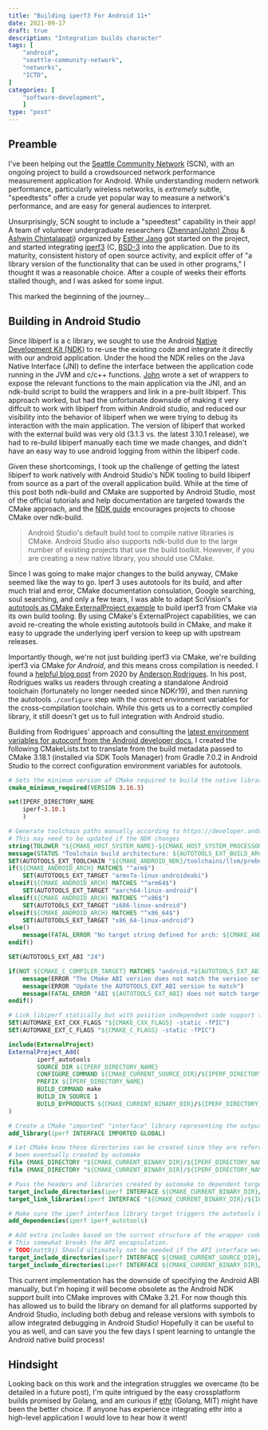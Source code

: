 ```yaml
---
title: "Building iperf3 For Android 11+"
date: 2021-09-17
draft: true
description: "Integration builds character"
tags: [
    "android",
    "seattle-community-network",
    "networks",
    "ICTD",
]
categories: [
    "software-development",
    ]
type: "post"
---
```


## Preamble

I've been helping out the [Seattle Community
Network](https://seattlecommunitynetwork.org) (SCN), with an ongoing project to
build a crowdsourced network performance measurement application for Android.
While understanding modern network performance, particularly wireless networks,
is *extremely* subtle, "speedtests" offer a crude yet popular way to measure a
network's performance, and are easy for general audiences to interpret.

Unsurprisingly, SCN sought to include a "speedtest" capability in their app! A
team of volunteer undergraduate researchers ([Zhennan(John)
Zhou](https://johnnzhou.github.io/) & [Ashwin
Chintalapati](https://www.linkedin.com/in/ashwin-chintalapati-a54936222/))
organized by [Esther Jang](https://infrared-ether.medium.com/) got started on
the project, and started integrating [iperf3](https://github.com/esnet/iperf)
(C, [BSD-3](https://github.com/esnet/iperf/blob/master/LICENSE) into the
application. Due to its maturity, consistent history of open source activity,
and explicit offer of "a library version of the functionality that can be used
in other programs," I thought it was a reasonable choice. After a couple of
weeks their efforts stalled though, and I was asked for some input.

This marked the beginning of the journey...

## Building in Android Studio

Since libiperf is a c library, we sought to use the Android [Native Development
Kit (NDK)](https://developer.android.com/ndk) to re-use the existing code and
integrate it directly with our android application. Under the hood the NDK
relies on the Java Native Interface (JNI) to define the interface between the
application code running in the JVM and c/c++ functions.
[John](https://johnnzhou.github.io/) wrote a set of wrappers to expose the
relevant functions to the main application via the JNI, and an ndk-build script
to build the wrappers and link in a pre-built libiperf. This approach worked,
but had the unfortunate downside of making it very diffcult to work with
libiperf from within Android studio, and reduced our visibility into the
behavior of libiperf when we were trying to debug its interaction with the main
application. The version of libiperf that worked with the external build was
very old (3.1.3 vs. the latest 3.10.1 release), we had to re-build libiperf
manually each time we made changes, and didn't have an easy way to use android
logging from within the libiperf code.

Given these shortcomings, I took up the challenge of getting the latest libiperf
to work natively with Android Studio's NDK tooling to build libiperf from source
as a part of the overall application build. While at the time of this post both
ndk-build and CMake are supported by Android Studio, most of the official
tutorials and help documentation are targeted towards the CMake approach, and
the [NDK guide](https://developer.android.com/ndk/guides) encourages projects to
choose CMake over ndk-build.

> Android Studio's default build tool to compile native libraries is CMake.
> Android Studio also supports ndk-build due to the large number of existing
> projects that use the build toolkit. However, if you are creating a new native
> library, you should use CMake.

Since I was going to make major changes to the build anyway, CMake seemed like
the way to go. Iperf 3 uses autotools for its build, and after much trial and
error, CMake documentation consulation, Google searching, soul searching, and
only a few tears, I was able to adapt SciVision's [autotools as CMake
ExternalProject
example](https://www.scivision.dev/cmake-external-project-autotools/) to build
iperf3 from CMake via its own build tooling. By using CMake's ExternalProject
capabilities, we can avoid re-creating the whole existing autotools build in
CMake, and make it easy to upgrade the underlying iperf version to keep up with
upstream releases.

Importantly though, we're not just building iperf3 via CMake, we're building
iperf3 via CMake *for Android*, and this means cross compilation is needed. I
found a [helpful blog
post](https://medium.com/@ansorod/how-to-compile-iperf3-for-android-4d67c9a7f061)
from 2020 by [Anderson Rodrigues](https://medium.com/@ansorod). In his post,
Rodrigues walks us readers through creating a standalone Android toolchain
(fortunately no longer needed since NDKr19), and then running the autotools
`./configure` step with the correct environment variables for the
cross-compilation toolchain. While this gets us to a correctly compiled library,
it still doesn't get us to full integration with Android studio.

Building from Rodrigues' approach and consulting the [latest environment
variables for autoconf from the Android developer
docs](https://developer.android.com/ndk/guides/other_build_systems), I created
the following CMakeLists.txt to translate from the build metadata passed to
CMake 3.18.1 (installed via SDK Tools Manager) from Gradle 7.0.2 in Android
Studio to the correct configuration environment variables for autotools.

```CMake
# Sets the minimum version of CMake required to build the native library.
cmake_minimum_required(VERSION 3.16.3)

set(IPERF_DIRECTORY_NAME
    iperf-3.10.1
    )

# Generate toolchain paths manually according to https://developer.android.com/ndk/guides/other_build_systems.
# This may need to be updated if the NDK changes
string(TOLOWER "${CMAKE_HOST_SYSTEM_NAME}-${CMAKE_HOST_SYSTEM_PROCESSOR}" AUTOTOOLS_EXT_BUILD_ARCH)
message(STATUS "Toolchain build architecture: ${AUTOTOOLS_EXT_BUILD_ARCH}")
SET(AUTOTOOLS_EXT_TOOLCHAIN "${CMAKE_ANDROID_NDK}/toolchains/llvm/prebuilt/${AUTOTOOLS_EXT_BUILD_ARCH}")
if(${CMAKE_ANDROID_ARCH} MATCHES "^arm$")
    SET(AUTOTOOLS_EXT_TARGET "armv7a-linux-androideabi")
elseif(${CMAKE_ANDROID_ARCH} MATCHES "^arm64$")
    SET(AUTOTOOLS_EXT_TARGET "aarch64-linux-android")
elseif(${CMAKE_ANDROID_ARCH} MATCHES "^x86$")
    SET(AUTOTOOLS_EXT_TARGET "i686-linux-android")
elseif(${CMAKE_ANDROID_ARCH} MATCHES "^x86_64$")
    SET(AUTOTOOLS_EXT_TARGET "x86_64-linux-android")
else()
    message(FATAL_ERROR "No target string defined for arch: ${CMAKE_ANDROID_ARCH}")
endif()

SET(AUTOTOOLS_EXT_ABI "24")

if(NOT ${CMAKE_C_COMPILER_TARGET} MATCHES "android.*${AUTOTOOLS_EXT_ABI}$")
    message(ERROR "The CMake ABI version does not match the version set by gradle")
    message(ERROR "Update the AUTOTOOLS_EXT_ABI version to match")
    message(FATAL_ERROR "ABI ${AUTOTOOLS_EXT_ABI} does not match target ${CMAKE_C_COMPILER_TARGET}")
endif()

# Link libiperf statically but with position independent code support to be embedded in a higher level dynamic library
SET(AUTOMAKE_EXT_CXX_FLAGS "${CMAKE_CXX_FLAGS} -static -fPIC")
SET(AUTOMAKE_EXT_C_FLAGS "${CMAKE_C_FLAGS} -static -fPIC")

include(ExternalProject)
ExternalProject_Add(
        iperf_autotools
        SOURCE_DIR ${IPERF_DIRECTORY_NAME}
        CONFIGURE_COMMAND ${CMAKE_CURRENT_SOURCE_DIR}/${IPERF_DIRECTORY_NAME}/configure --host ${AUTOTOOLS_EXT_TARGET} AR=${AUTOTOOLS_EXT_TOOLCHAIN}/bin/llvm-ar CC=${AUTOTOOLS_EXT_TOOLCHAIN}/bin/${AUTOTOOLS_EXT_TARGET}${AUTOTOOLS_EXT_ABI}-clang AS=${AUTOTOOLS_EXT_TOOLCHAIN}/bin/${AUTOTOOLS_EXT_TARGET}${AUTOTOOLS_EXT_ABI}-clang CXX=${AUTOTOOLS_EXT_TOOLCHAIN}/bin/${AUTOTOOLS_EXT_TARGET}${AUTOTOOLS_EXT_ABI}-clang++ LD=${AUTOTOOLS_EXT_TOOLCHAIN}/bin/ld RANLIB=${AUTOTOOLS_EXT_TOOLCHAIN}/bin/llvm-ranlib STRIP=${AUTOTOOLS_EXT_TOOLCHAIN}/bin/llvm-strip CFLAGS=${AUTOMAKE_EXT_C_FLAGS} CXXFLAGS=${AUTOMAKE_EXT_CXX_FLAGS} --without-openssl --prefix=${CMAKE_CURRENT_BINARY_DIR}/${IPERF_DIRECTORY_NAME}
        PREFIX ${IPERF_DIRECTORY_NAME}
        BUILD_COMMAND make
        BUILD_IN_SOURCE 1
        BUILD_BYPRODUCTS ${CMAKE_CURRENT_BINARY_DIR}/${IPERF_DIRECTORY_NAME}/lib/libiperf.a
)

# Create a CMake "imported" "interface" library representing the outputs from the autotools process.
add_library(iperf INTERFACE IMPORTED GLOBAL)

# Let CMake know these directories can be created since they are referred below-- they would have
# been eventually created by automake
file (MAKE_DIRECTORY "${CMAKE_CURRENT_BINARY_DIR}/${IPERF_DIRECTORY_NAME}/lib")
file (MAKE_DIRECTORY "${CMAKE_CURRENT_BINARY_DIR}/${IPERF_DIRECTORY_NAME}/include")

# Pass the headers and libraries created by automake to dependent targets for linking and/or inclusion.
target_include_directories(iperf INTERFACE ${CMAKE_CURRENT_BINARY_DIR}/${IPERF_DIRECTORY_NAME}/include)
target_link_libraries(iperf INTERFACE "${CMAKE_CURRENT_BINARY_DIR}/${IPERF_DIRECTORY_NAME}/lib/libiperf.a")

# Make sure the iperf interface library target triggers the autotools build.
add_dependencies(iperf iperf_autotools)

# Add extra includes based on the current structure of the wrapper codebase.
# This somewhat breaks the API encapsulation.
# TODO(matt9j) Should ultimately not be needed if the API interface were used cleanly
target_include_directories(iperf INTERFACE ${CMAKE_CURRENT_SOURCE_DIR}/${IPERF_DIRECTORY_NAME}/src)
target_include_directories(iperf INTERFACE ${CMAKE_CURRENT_BINARY_DIR}/${IPERF_DIRECTORY_NAME}/src)

```

This current implementation has the downside of specifying the Android ABI
manually, but I'm hoping it will become obsolete as the Android NDK support
built into CMake improves with CMake 3.21. For now though this has allowed us to
build the library on demand for all platforms supported by Android Studio,
including both debug and release versions with symbols to allow integrated
debugging in Android Studio! Hopefully it can be useful to you as well, and can
save you the few days I spent learning to untangle the Android native build
process!

## Hindsight

Looking back on this work and the integration struggles we overcame (to be
detailed in a future post), I'm quite intrigued by the easy crossplatform builds
promised by Golang, and am curious if [ethr](https://github.com/microsoft/ethr)
(Golang, MIT) might have been the better choice. If anyone has experience
integrating ethr into a high-level application I would love to hear how it went!
